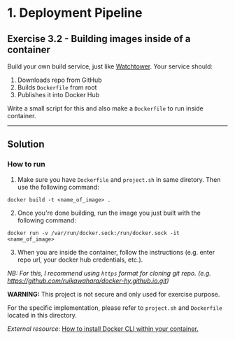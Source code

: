 # 1. Deployment Pipeline

## Exercise 3.2 - Building images inside of a container

Build your own build service, just like [Watchtower](https://containrrr.dev/watchtower/). Your service should:

1. Downloads repo from GitHub
1. Builds `Dockerfile` from root
1. Publishes it into Docker Hub 

Write a small script for this and also make a `Dockerfile` to run inside container.

---

## Solution

### **How to run**

1. Make sure you have `Dockerfile` and `project.sh` in same diretory. Then use the following command:
```docker
docker build -t <name_of_image> .
```
2. Once you're done building, run the image you just built with the following command:
```docker
docker run -v /var/run/docker.sock:/run/docker.sock -it <name_of_image>
```

3. When you are inside the container, follow the instructions (e.g. enter repo url, your docker hub credentials, etc.).

*NB: For this, I recommend using `https` format for cloning git repo. (e.g. https://github.com/ruikawahara/docker-hy.github.io.git)*

**WARNING:** This project is not secure and only used for exercise purpose. 

For the specific implementation, please refer to `project.sh` and `Dockerfile` located in this directory.

*External resource*: [How to install Docker CLI within your container.](https://stackoverflow.com/questions/55317195/run-command-from-one-container-to-another/55317547#55317547)